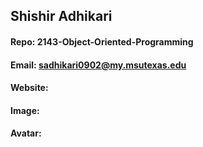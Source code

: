 ## Shishir Adhikari
#### Repo: 2143-Object-Oriented-Programming
#### Email: sadhikari0902@my.msutexas.edu

#### Website: 

#### Image:



#### Avatar:

